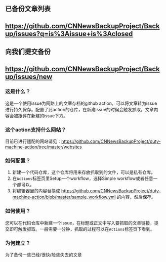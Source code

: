 ## 已备份文章列表
## https://github.com/CNNewsBackupProject/Backup/issues?q=is%3Aissue+is%3Aclosed

## 向我们提交备份
## https://github.com/CNNewsBackupProject/Backup/issues/new

### 这是什么？

这是一个使用issue为网路上的文章存档的github action，可以将文章转为issue进行持久保存。配置了此action的仓库，在新建issue的时候会触发抓取，文章内容会被跟评在新建的issue下方。


### 这个action支持什么网站？

目前已进行适配的网站请见：https://github.com/CNNewsBackupProject/duty-machine-action/tree/master/websites

### 如何配置？

1. 新建一个代码仓库，这个仓库将用来存放抓取到的文件，可以是私有仓库。
2. 在`Actions`标签页里Setup一个workflow，选择Simple workflow或者任意一个都可以。
3. 将编辑器里的内容替换成 https://github.com/CNNewsBackupProject/duty-machine-action/blob/master/sample_workflow.yml 的内容，然后保存。

### 如何使用？

您可以在代码仓库中新建一个issue，在标题或正文中写入要抓取的文章链接，提交即可触发抓取。一般需要一分钟，抓取的过程可以在`Actions`标签页下看到。

### 为何建立？
为了备份一些已经/很快/险些失去的文章
